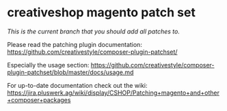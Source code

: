 creativeshop magento patch set
==============================

*This is the current branch that you should add all patches to.*

Please read the patching plugin documentation:
https://github.com/creativestyle/composer-plugin-patchset/

Especially the usage section:
https://github.com/creativestyle/composer-plugin-patchset/blob/master/docs/usage.md

For up-to-date documentation check out the wiki:
https://jira.pluswerk.ag/wiki/display/CSHOP/Patching+magento+and+other+composer+packages

